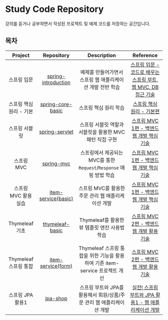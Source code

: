 # Study Code Repository

강의를 듣거나 공부하면서 작성된 프로젝트 및 예제 코드를 저장하는 공간입니다.

## 목차

|     Project      |                                    Repository                                     |                      Description                      |                                        Reference                                         |
|:----------------:|:---------------------------------------------------------------------------------:|:-----------------------------------------------------:|:----------------------------------------------------------------------------------------:|
|      스프링 입문      | [spring-introduction](https://hyoguoo@github.com/hyoguoo/spring-introduction.git) |           예제를 만들어가면서 스프링 웹 애플리케이션 개발 전반 학습            | [스프링 입문 - 코드로 배우는 스프링 부트, 웹 MVC, DB 접근 기술](https://www.inflearn.com/course/스프링-입문-스프링부트) |
|  스프링 핵심 원리 - 기본  |   [spring-core-basic](https://hyoguoo@github.com/hyoguoo/spring-core-basic.git)   |                     스프링 핵심 원리 학습                      |             [스프링 핵심 원리 - 기본편](https://www.inflearn.com/course/스프링-핵심-원리-기본편)             |
|     스프링 서블릿      |      [spring-servlet](https://hyoguoo@github.com/hyoguoo/spring-servlet.git)      |           스프링 서블릿 역할과 서블릿을 활용한 MVC 패턴 직접 구현           |         [스프링 MVC 1편 - 백엔드 웹 개발 핵심 기술](https://www.inflearn.com/course/스프링-mvc-1)         |
|     스프링 MVC      |          [spring-mvc](https://hyoguoo@github.com/hyoguoo/spring-mvc.git)          |   스프링에서 제공되는 MVC를 통한 `Request`/`Response` 매핑 방법 학습    |         [스프링 MVC 1편 - 백엔드 웹 개발 핵심 기술](https://www.inflearn.com/course/스프링-mvc-1)         |
|  스프링 MVC 활용 실습   |     [item-service(basic)](https://github.com/hyoguoo/item-service/tree/basic)     |            스프링 MVC를 활용한 주문 관리 웹 애플리케이션 개발             |         [스프링 MVC 1편 - 백엔드 웹 개발 핵심 기술](https://www.inflearn.com/course/스프링-mvc-1)         |
|   Thymeleaf 기초   |     [thymeleaf-basic](https://hyoguoo@github.com/hyoguoo/thymeleaf-basic.git)     |            Thymeleaf를 활용한 뷰 템플릿 엔진 사용법 학습             |         [스프링 MVC 2편 - 백엔드 웹 개발 활용 기술](https://www.inflearn.com/course/스프링-mvc-2)         |
| Thymeleaf 스프링 통합 |      [item-service(form)](https://github.com/hyoguoo/item-service/tree/form)      | Thymeleaf 스프링 통합을 위한 기능을 활용하여 기존 item-service 프로젝트 개선 |         [스프링 MVC 2편 - 백엔드 웹 개발 활용 기술](https://www.inflearn.com/course/스프링-mvc-2)         |
|   스프링 JPA 활용1    |           [jpa-shop]( https://hyoguoo@github.com/hyoguoo/jpa-shop.git)            |       스프링 부트와 JPA를 활용해서 회원/상품/주문 관리 웹 애플리케이션 개발       |   [실전! 스프링 부트와 JPA 활용1 - 웹 애플리케이션 개발](https://www.inflearn.com/course/스프링부트-JPA-활용-1)    |
